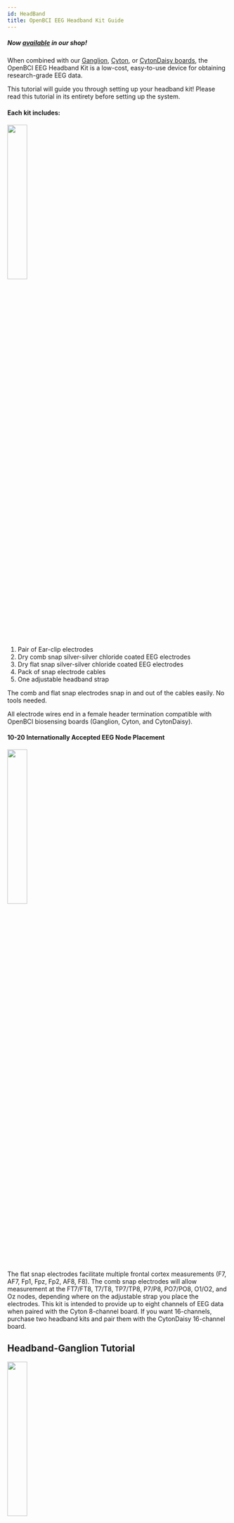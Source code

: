 ```yaml
---
id: HeadBand
title: OpenBCI EEG Headband Kit Guide
---
```


##### Now [available](https://shop.openbci.com/collections/frontpage/products/openbci-eeg-headband-kit?variant=8120393760782) in our shop!

When combined with our [Ganglion](https://shop.openbci.com/collections/frontpage/products/ganglion-board), [Cyton](https://shop.openbci.com/collections/frontpage/products/cyton-biosensing-board-8-channel?variant=38958638542), or [CytonDaisy boards](https://shop.openbci.com/products/cyton-daisy-biosensing-boards-16-channel), the OpenBCI EEG Headband Kit is a low-cost, easy-to-use device for obtaining research-grade EEG data.

This tutorial will guide you through setting up your headband kit! Please read this tutorial in its entirety before setting up the system.

#### Each kit includes:

<img src="https://github.com/OpenBCI/Documentation/blob/master/website/docs/assets/headband-images/headband_kit_full.png?raw=true" width="30%" />

1.  Pair of Ear-clip electrodes
2.  Dry comb snap silver-silver chloride coated EEG electrodes
3.  Dry flat snap silver-silver chloride coated EEG electrodes
4.  Pack of snap electrode cables 
5.  One adjustable headband strap

The comb and flat snap electrodes snap in and out of the cables easily. No tools needed. 

All electrode wires end in a female header termination compatible with OpenBCI biosensing boards (Ganglion, Cyton, and CytonDaisy).

#### 10-20 Internationally Accepted EEG Node Placement

<img src="https://github.com/openbci-archive/Docs/blob/master/assets/headband-images/10-20%20Placement.jpg?raw=true" width="30%" />

The flat snap electrodes facilitate multiple frontal cortex measurements (F7, AF7, Fp1, Fpz, Fp2, AF8, F8). The comb snap electrodes will allow measurement at the FT7/FT8, T7/T8, TP7/TP8, P7/P8, PO7/PO8, O1/O2, and Oz nodes, depending where on the adjustable strap you place the electrodes. This kit is intended to provide up to eight channels of EEG data when paired with the Cyton 8-channel board. If you want 16-channels, purchase two headband kits and pair them with the CytonDaisy 16-channel board.

## Headband-Ganglion Tutorial

<img src="https://github.com/openbci-archive/Docs/blob/master/assets/headband-images/Headband_Ganglion_Front.JPG?raw=true" width="30%" />

The Ganglion board supports four channels of EEG/EMG/EEG input and can stream data over [bluetooth](Ganglion/08-Ganglion_Data_Format.md) or [wifi](../../GettingStarted/Boards/03-Wifi_Getting_Started_Guide.md). In this tutorial we will show you how to obtain two frontal lobe measurements and two temporal lobe measurements using the four channels of the Ganglion and stream the data over bluetooth!

<img src="https://github.com/openbci-archive/Docs/blob/master/assets/headband-images/Ganglion.JPG?raw=true" width="30%" />

#### Battery

All OpenBCI boards ship with a free 2-pin standard JST compatible 4-AA battery holder. For the best user experience, we recommend purchasing the LiPo battery and charger linked below.

1.  [Lithium ion battery](https://www.adafruit.com/product/1578) and
2.  [USB charger](https://www.adafruit.com/product/1304)

We recommend this battery for its long battery life, compact size, and compatibility with all OpenBCI boards.

#### Hardware

Your Ganglion may have shipped with orange protective cellophane over switches sw1 - sw4. After you've peeled the protective layer off, and flipped the switches to **down** position, they will look like the image below. Please do not skip this step.

<img src="https://github.com/openbci-archive/Docs/blob/master/assets/headband-images/Ganglion_Switch.JPG?raw=true" width="30%" />

See the [Ganglion Hardware page](Ganglion/02-Ganglion.md#inverting-input-select-switches) for a detailed explanation of why we flip the four channel switches to **down**.

<img src="https://github.com/openbci-archive/Docs/blob/master/assets/headband-images/Ganglion_Headband_Pins.JPG?raw=true" width="30%" />

**Steps**

1.  Connect one earclip electrode to the top D_G (driven ground) pin, as shown above.
2.  Connect the second earclip electrode to the top REF pin, as shown above.
3.  Connect the female terminations of the two flat snap electrodes and two comb electrodes to top pins 1-4, shown above. (The order of pin connections is up to user preference.)
4.  Place the velcro headband between the snap end of a cable and a snap electrode, making sure to align with the hole in the headband, then press the electrode into place.

| GUI Channel | Electrode | Ganglion Board Pin | Electrode Type |
| ----------- | --------- | ------------------ | -------------- |
| 1           | Fp1       | Top +1 pin         | Flat snap      |
| 2           | Fp2       | Top +2 pin         | Flat snap      |
| 3           | TP7       | Top +3 pin         | Comb Snap      |
| 4           | TP8       | Top +4 pin         | Comb Snap      |
| -           | A1        | Top D_G pin        | Ear clip       |
| -           | A2        | Top REF pin        | Ear clip       |

**Assembling the Headband**

The placement of nodes on the headband is best represented in the following image:

<img src="https://github.com/openbci-archive/Docs/blob/master/assets/headband-images/EEG%20Nodes_Updated_Ganglion.png?raw=true" width="30%" />

In this diagram, the red circles represent areas where flat electrodes can be placed, and the blue circles represent areas where comb electrodes can be placed. This placement is ultimately up to you, and the areas that you wish to record. However, a general suggestion for standard electrode placement is outlined in yellow.

To attach the electrodes to the headband:

1.  Place the cable head on the rough side of the velcro
2.  Place the electrode on the soft side of the velcro
3.  Snap the two pieces together, with the velcro in between, to secure them.

#### OpenBCI Software

Now that you've finished with the hardware set-up, the next step is to set up the GUI! Follow the GUI [tutorial](GettingStarted/Boards/02-Ganglion_Getting_Started_Guide.md#download-install-run-the-openbci-gui) to prepare your computer to communicate with your Ganglion.

Once you've downloaded the GUI zip file per tutorial instructions, fire up the GUI [as shown in this YouTube video!](http://www.youtube.com/watch?v=NAM6eOA4a8Y)

<img src="https://github.com/openbci-archive/Docs/blob/master/assets/images/headband_gui_ganglion.jpeg?raw=true" width="30%" />

Notice the sharp peak-trough-peak wave behavior in the upper left time series window of the GUI. The first peak corresponds with the initiation of an eye blink, the trough immediately after shows a dip in alpha brain waves that syncs to the eye's closing for a fraction of a second! The peak immediately **after** the trough corresponds to the brain signals to the eyelid to reopen, thus concluding the blink cycle.

The band power window in the lower right of the GUI shows the relative strengths of the user's alpha, beta, gamma, delta, and theta brain waves. The GUI and Ganglion work together to separate and categorize brain waves based on characteristics like frequency and amplitude.

<img src="https://github.com/openbci-archive/Docs/blob/master/assets/headband-images/GUI_Ganglion.png?raw=true" width="30%" />

In the picture above, you can see the Ganglion Signal window in the lower left of the GUI. This widget helps users establish a quality connection for each electrode. For most bioelectrical measurements, you want the skin-electrode contact surface impedance to be low. Two of the four channels show lower impedance (these happen to be the flat snap electrodes that are touching the skin over the frontal cortex). This connection must be good, hence the green light to the left of the impedance value. If the impedance light in the GUI is red, you can improve the connection by making sure the electrodes are secured against the skin and making good contact. You may find it helpful to add a little [electrode paste](https://shop.openbci.com/collections/frontpage/products/ten20-conductive-paste-2oz-jars?variant=31373533198) to boost conductivity of the Ag-AgCl coating on the electrodes.

Another widget shown in the picture above is the Focus widget. When the alpha waves are (relatively) high and beta waves are low, the GUI translates this to a focused state. **Download the latest [GUI 5.x.x](https://github.com/OpenBCI/OpenBCI_GUI/releases) with updated Focus Widget.**

## Headband-Cyton Tutorial

<img src="https://github.com/openbci-archive/Docs/blob/master/assets/headband-images/Headband_Cyton_Front.JPG?raw=true" width="30%" />

The Cyton board supports eight channels of EEG/EMG/EEG input and can stream data over [bluetooth](Cyton/03-Cyton_Data_Format.md) or [wifi](../../GettingStarted/Boards/03-Wifi_Getting_Started_Guide.md). In this tutorial we will show you how to obtain three frontal lobe measurements and five temporal lobe measurements and stream the data over bluetooth!

#### Battery

All OpenBCI boards ship with a free 2-pin standard JST compatible 4-AA battery holder. For the best user experience, we recommend purchasing the LiPo battery and charger linked below.

1.  [Lithium ion battery](https://www.adafruit.com/product/1578) and
2.  [USB charger](https://www.adafruit.com/product/1304)

#### Hardware

<img src="https://github.com/openbci-archive/Docs/blob/master/assets/headband-images/Cyton_Headband_Pins.JPG?raw=true" width="30%" />

As shown above:

1.  Connect one earclip electrode to the bottom BIAS pin
2.  Connect the second earclip electrode to the bottom SRB pin
3.  Connect the female terminations of the three flat snap electrodes to bottom pins 1-3 (labeled N1P, N2P, and N3P). (The order of pin connections is up to user preference.)
4.  Connect the female terminations of up to five comb electrodes to bottom pins 4-8 (labeled N4P through N8P). (The order of pin connections is up to user preference.)
5.  Place the velcro headband between the snap end of a cable and a snap electrode, making sure to align with the hole in the headband, then press the electrode into place.

| GUI Channel | Electrode | Cyton Board Pin | Electrode Type |
| ----------- | --------- | --------------- | -------------- |
| 1           | Fp1       | Bottom N1P pin  | Flat snap      |
| 2           | Fp2       | Bottom N2P pin  | Flat snap      |
| 3           | Fpz       | Bottom N3P pin  | Flat snap      |
| 4           | TP7       | Bottom N4P pin  | Comb Snap      |
| 5           | TP8       | Bottom N5P pin  | Comb Snap      |
| 6           | P7        | Bottom N6P pin  | Comb Snap      |
| 7           | P8        | Bottom N7P pin  | Comb Snap      |
| 8           | Oz        | Bottom N8P pin  | Comb Snap      |
| -           | A1        | Bottom SRB pin  | Ear clip       |
| -           | A2        | Bottom BIAS pin | Ear clip       |

**Assembling the Headband**

The placement of nodes on the headband is best represented in the following image:

<img src="https://github.com/openbci-archive/Docs/blob/master/assets/headband-images/EEG%20Nodes_Updated_Cyton.png?raw=true" width="30%" />

In this diagram, the red circles represent areas where flat electrodes can be placed, and the blue circles represent areas where comb electrodes can be placed. This placement is ultimately up to you, and the areas that you wish to record. However, a general suggestion for standard electrode placement is outlined in yellow.

To attach the electrodes to the headband:

1.  Place the cable head on the rough side of the velcro
2.  Place the electrode on the soft side of the velcro
3.  Snap the two pieces together, with the velcro in between, to secure them.

#### OpenBCI Software

Now that you've finished with the hardware set-up, the next step is to set up the GUI! Follow the GUI [tutorial](Software/OpenBCISoftware/01-OpenBCI_GUI.md) to prepare your computer to communicate with your Cyton.

Once you've installed the GUI by following the tutorial, fire it up [as shown in this YouTube video!](http://www.youtube.com/watch?v=XktF8OhHH4A)

<img src="https://github.com/openbci-archive/Docs/blob/master/assets/images/headband_gui_cyton.jpeg?raw=true" width="30%" />

Play around with the vertical scale, filter, frequency range to see the effect on the raw data. The following screenshot shows an example of what your live-streamed brain data might look like.

<img src="https://github.com/openbci-archive/Docs/blob/master/assets/headband-images/GUI_Cyton_B.png?raw=true" width="50%" />

For more details on the various GUI functions, scroll up to the OpenBCI Software section of the Headband-Ganglion Tutorial above.

For cool project ideas, head over to the [**Example Projects**](https://docs.openbci.com/Examples/ExamplesLanding) Directory!

**Use Cases for OpenBCI GUI**

-   OpenBCI device owners want to visualize their brainwaves!
-   Many of the researchers, hackers and students alike who purchase OpenBCI devices want to use them to acquire data as soon as their device arrives.
-   Users use macOS, Windows and Linux to acquire data
-   Users want to filter incoming data in real time
-   Users want to make their own experiments to test their awesome theories or duplicate state of the art research at home!
-   Users struggle to get prerequisites properly installed to get data on their own from OpenBCI Cyton and Ganglion.
-   Users want to stream data into their own custom applications such as MATLAB.

**What You Can Do with OpenBCI GUI and Software Stack**

-   Visualize data from every OpenBCI device: Ganglion, Cyton, Cyton with Daisy, and the WiFi Shield
-   Playback files using GUI
-   Run as a native application on macOS, Windows, and Linux.
-   Apply filters and other data processing tools to quickly clean raw data in real time
-   Use the GUI as a networking system to move data out of GUI into other apps over UDP, OSC, LSL, and Serial.
-   Send data to [MATLAB](Software/CompatibleThirdPartySoftware/01-Matlab.md), Neuropype (using LSL), and other [third-party softwares.](Software/SoftwareLanding.md)
-   Analyze data with [Python and Brainflow](ForDevelopers/01-SoftwareDevelopment.md#brainflow---python)
-   [Create a widget framework](Software/OpenBCISoftware/02_GUI_Widget_Guide.md#custom-widget) that allows users to create their own experiments.
-   Output data into a saved file for later offline processing.
-   [Customize the layout](Software/OpenBCISoftware/01-OpenBCI_GUI.md#customize-your-layout), change the gain, toggle on/off, check impedance of individual channels of the CytonDaisy board (or any connected OpenBCI board) directly in the GUI!
-   Access built-in widgets such as Focus Widget, Band Power, Accelerometer, EEG Head Plot, and MUCH more

As always, don't hesitate to email us at [support@openbci.com](mailto:support@openbci.com) for assistance!

## Headband Tips and Signal Troubleshooting

-   Moisten	a	Q-Tip	in	rubbing	alcohol,	and	scrub	the	surface	of	the	head	directly	underneath	the	contact	point	for	each	electrode.	This	will	remove	oil/debris	from	the	skin,	resulting	in	a	better	signal.		Then	place	the	headband	on	the	head,	with	the	center	electrode in	the	center	of	the	forehead.	
-   *Optional* - The flat and snap electrodes can be used with [electrode gel](https://shop.openbci.com/collections/frontpage/products/electrodegel). Inject electrode gel into the contact area using any standard small syringe. This will improve signal quality by lowering the skin-electrode impedance.
-   We recommend using a thin, flat tool to remove the flat snap electrodes. Un-snap it with the help of a thin screwdriver.
